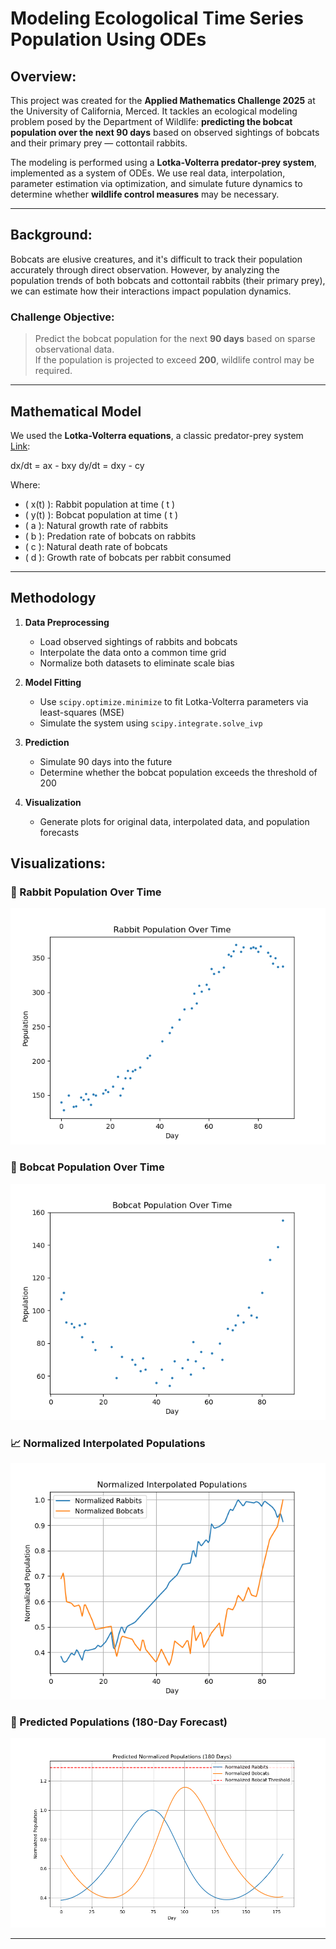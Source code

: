 # Modeling Ecologolical Time Series Population Using ODEs

## Overview:

This project was created for the **Applied Mathematics Challenge 2025** at the University of California, Merced. It tackles an ecological modeling problem posed by the Department of Wildlife: **predicting the bobcat population over the next 90 days** based on observed sightings of bobcats and their primary prey — cottontail rabbits.

The modeling is performed using a **Lotka-Volterra predator-prey system**, implemented as a system of ODEs. We use real data, interpolation, parameter estimation via optimization, and simulate future dynamics to determine whether **wildlife control measures** may be necessary.

---

## Background:

Bobcats are elusive creatures, and it's difficult to track their population accurately through direct observation. However, by analyzing the population trends of both bobcats and cottontail rabbits (their primary prey), we can estimate how their interactions impact population dynamics.

### Challenge Objective:
> Predict the bobcat population for the next **90 days** based on sparse observational data.  
> If the population is projected to exceed **200**, wildlife control may be required.

---

## Mathematical Model

We used the **Lotka-Volterra equations**, a classic predator-prey system [Link](https://en.wikipedia.org/wiki/Lotka%E2%80%93Volterra_equations):

dx/dt = ax - bxy
dy/dt = dxy - cy

Where:
- \( x(t) \): Rabbit population at time \( t \)
- \( y(t) \): Bobcat population at time \( t \)
- \( a \): Natural growth rate of rabbits
- \( b \): Predation rate of bobcats on rabbits
- \( c \): Natural death rate of bobcats
- \( d \): Growth rate of bobcats per rabbit consumed

---

## Methodology

1. **Data Preprocessing**
   - Load observed sightings of rabbits and bobcats
   - Interpolate the data onto a common time grid
   - Normalize both datasets to eliminate scale bias

2. **Model Fitting**
   - Use `scipy.optimize.minimize` to fit Lotka-Volterra parameters via least-squares (MSE)
   - Simulate the system using `scipy.integrate.solve_ivp`

3. **Prediction**
   - Simulate 90 days into the future
   - Determine whether the bobcat population exceeds the threshold of 200

4. **Visualization**
   - Generate plots for original data, interpolated data, and population forecasts

## Visualizations: 

### 🐇 Rabbit Population Over Time
![Rabbit Population](plots/rabbit_population_plot.png)

### 🐾 Bobcat Population Over Time
![Bobcat Population](plots/bobcat_population_plot.png)

### 📈 Normalized Interpolated Populations
![Interpolated Data](plots/interpolated_data.png)

### 🔮 Predicted Populations (180-Day Forecast)
![Full Prediction](plots/full_prediction.png)

---
